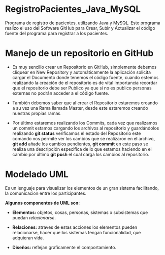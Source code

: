 # RegistroPacientes_Java_MySQL
Programa de registro de pacientes, utilizando Java y MySQL.
Este programa realizo el uso del Software GitHub para Crear,
Subir y Actualizar el código fuente del programa para registrar a los pacientes.

# Manejo de un repositorio en GitHub
  * Es muy sencillo crear un Repositorio en GitHub, simplemente debemos cliquear en New Repository y automáticamente la aplicación 
  solicita cargar el Documento donde tenemos el código fuente, cuando estemos realizando la creación de el repositorio es de vital 
  importancia recordar que el repositorio debe ser Publico ya que si no es publico personas externas no podrán acceder a el código fuente.
  
  * También debemos saber que al crear el Repositorio estaremos creando a su vez una Rama llamada Master, desde este estaremos creando nuestras
  propias ramas.
  
  * Por último estaremos realizando los Commits, cada vez que realizamos un commit estamos cargando los archivos al repositorio y guardándolos
  realizando **git status** verificamos el estado del Repositorio este comando nos permite ver los cambios que se realizaron en el archivo, 
  **git add** añade los cambios pendientes, **git commit** en este paso se realiza una descripción especifica de lo que estamos haciendo en el
  cambio por último **git push** el cual carga los cambios al repositorio.
  
# Modelado UML
Es un lenguaje para visualizar los elementos de un gran sistema facilitando, la comunicacion entre los participantes.

**Algunos componentes de UML son:**

  * **Elementos:** objetos, cosas, personas, sistemas o subsistemas que puedan *relacionarse*.
  
  * **Relaciones:** atraves de estas acciones los elementos pueden relacionarse, hacer que los sistemas tengan funcionalidad, que adquieran vida.
  
  * **Diseños:** reflejan graficamente el comportamiento.
